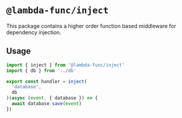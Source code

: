 # `@lambda-func/inject`

This package contains a higher order function based middleware for dependency injection.

## Usage

```typescript
import { inject } from '@lambda-func/inject'
import { db } from '../db'

export const handler = inject(
  'database',
  db
)(async (event, { database }) => {
  await database.save(event)
})
```

